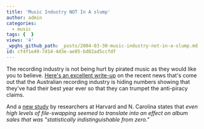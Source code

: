 ```yaml
---
title: 'Music Industry NOT In A slump'
author: admin
categories:
  - music
tags: {  }
views: '4'
_wpghs_github_path: _posts/2004-03-30-music-industry-not-in-a-slump.md
id: cf4f1e49-7d14-4d3e-ae05-bd82ad5ccfdf
---
```

<p>The recording industry is not being hurt by pirated music as they would like you to believe.  <a href="http://arstechnica.com/news/posts/1080605291.html">Here's an excellent write-up</a> on the recent news that's come out that the Australian recording industry is hiding numbers showing that they've had their best year ever so that they can trumpet the anti-piracy claims.</p>
<p>And a <a href="http://news.com.com/2100-1027_3-5181562.html">new study</a> by researchers at Harvard and N. Carolina states that <i>even high levels of file-swapping seemed to translate into an effect on album sales that was "statistically indistinguishable from zero."</i></p>

